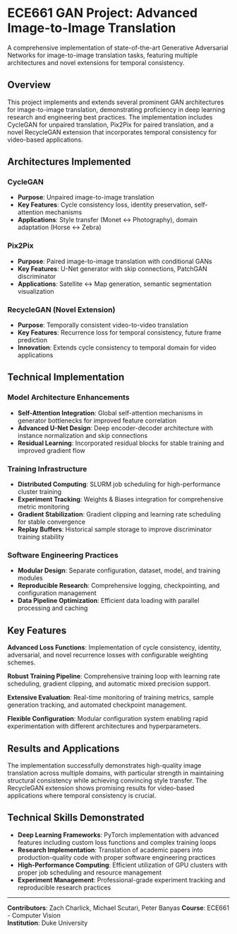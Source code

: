 # ECE661 GAN Project: Advanced Image-to-Image Translation

A comprehensive implementation of state-of-the-art Generative Adversarial Networks for image-to-image translation tasks, featuring multiple architectures and novel extensions for temporal consistency.

## Overview

This project implements and extends several prominent GAN architectures for image-to-image translation, demonstrating proficiency in deep learning research and engineering best practices. The implementation includes CycleGAN for unpaired translation, Pix2Pix for paired translation, and a novel RecycleGAN extension that incorporates temporal consistency for video-based applications.

## Architectures Implemented

### CycleGAN
- **Purpose**: Unpaired image-to-image translation
- **Key Features**: Cycle consistency loss, identity preservation, self-attention mechanisms
- **Applications**: Style transfer (Monet ↔ Photography), domain adaptation (Horse ↔ Zebra)

### Pix2Pix
- **Purpose**: Paired image-to-image translation with conditional GANs
- **Key Features**: U-Net generator with skip connections, PatchGAN discriminator
- **Applications**: Satellite ↔ Map generation, semantic segmentation visualization

### RecycleGAN (Novel Extension)
- **Purpose**: Temporally consistent video-to-video translation
- **Key Features**: Recurrence loss for temporal consistency, future frame prediction
- **Innovation**: Extends cycle consistency to temporal domain for video applications

## Technical Implementation

### Model Architecture Enhancements
- **Self-Attention Integration**: Global self-attention mechanisms in generator bottlenecks for improved feature correlation
- **Advanced U-Net Design**: Deep encoder-decoder architecture with instance normalization and skip connections
- **Residual Learning**: Incorporated residual blocks for stable training and improved gradient flow

### Training Infrastructure
- **Distributed Computing**: SLURM job scheduling for high-performance cluster training
- **Experiment Tracking**: Weights & Biases integration for comprehensive metric monitoring
- **Gradient Stabilization**: Gradient clipping and learning rate scheduling for stable convergence
- **Replay Buffers**: Historical sample storage to improve discriminator training stability

### Software Engineering Practices
- **Modular Design**: Separate configuration, dataset, model, and training modules
- **Reproducible Research**: Comprehensive logging, checkpointing, and configuration management
- **Data Pipeline Optimization**: Efficient data loading with parallel processing and caching

## Key Features

**Advanced Loss Functions**: Implementation of cycle consistency, identity, adversarial, and novel recurrence losses with configurable weighting schemes.

**Robust Training Pipeline**: Comprehensive training loop with learning rate scheduling, gradient clipping, and automatic mixed precision support.

**Extensive Evaluation**: Real-time monitoring of training metrics, sample generation tracking, and automated checkpoint management.

**Flexible Configuration**: Modular configuration system enabling rapid experimentation with different architectures and hyperparameters.

## Results and Applications

The implementation successfully demonstrates high-quality image translation across multiple domains, with particular strength in maintaining structural consistency while achieving convincing style transfer. The RecycleGAN extension shows promising results for video-based applications where temporal consistency is crucial.

## Technical Skills Demonstrated

- **Deep Learning Frameworks**: PyTorch implementation with advanced features including custom loss functions and complex training loops
- **Research Implementation**: Translation of academic papers into production-quality code with proper software engineering practices
- **High-Performance Computing**: Efficient utilization of GPU clusters with proper job scheduling and resource management
- **Experiment Management**: Professional-grade experiment tracking and reproducible research practices

---

**Contributors**: Zach Charlick, Michael Scutari, Peter Banyas
**Course**: ECE661 - Computer Vision  
**Institution**: Duke University
